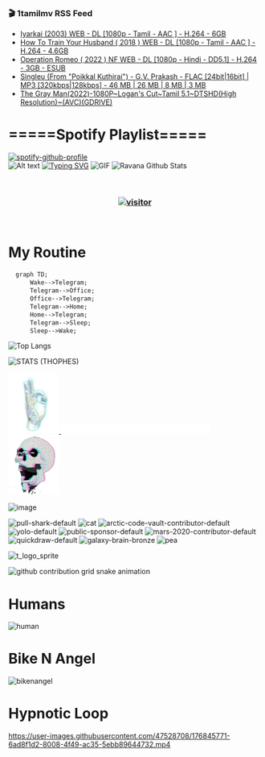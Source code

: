 ### 🎬 1tamilmv RSS Feed

<!-- BLOG-POST-LIST:START -->
- [Iyarkai &lpar;2003&rpar; WEB - DL [1080p - Tamil - AAC ] - H.264 - 6GB](https://www.1tamilmv.pics/index.php?/forums/topic/166645-iyarkai-2003-web-dl-1080p-tamil-aac-h264-6gb/&do=findComment&comment=332473)
- [How To Train Your Husband &lpar; 2018 &rpar; WEB - DL [1080p - Tamil - AAC ] - H.264 - 4.6GB](https://www.1tamilmv.pics/index.php?/forums/topic/166644-how-to-train-your-husband-2018-web-dl-1080p-tamil-aac-h264-46gb/&do=findComment&comment=332472)
- [Operation Romeo &lpar; 2022 &rpar; NF WEB - DL [1080p - Hindi - DD5.1] - H.264 - 3GB - ESUB](https://www.1tamilmv.pics/index.php?/forums/topic/166643-operation-romeo-2022-nf-web-dl-1080p-hindi-dd51-h264-3gb-esub/&do=findComment&comment=332471)
- [Singleu &lpar;From &quot;Poikkal Kuthirai&quot;&rpar; - G.V. Prakash - FLAC [24bit|16bit] | MP3 [320kbps|128kbps] - 46 MB | 26 MB | 8 MB | 3 MB](https://www.1tamilmv.pics/index.php?/forums/topic/166642-singleu-from-poikkal-kuthirai-gv-prakash-flac-24bit16bit-mp3-320kbps128kbps-46-mb-26-mb-8-mb-3-mb/&do=findComment&comment=332470)
- [The Gray Man&lpar;2022&rpar;-1080P~Logan&#39;s Cut~Tamil 5.1~DTSHD&lpar;High Resolution&rpar;~&lpar;AVC&rpar;&lpar;GDRIVE&rpar;](https://www.1tamilmv.pics/index.php?/forums/topic/166641-the-gray-man2022-1080p~logans-cut~tamil-51~dtshdhigh-resolution~avcgdrive/&do=findComment&comment=332469)
<!-- BLOG-POST-LIST:END -->

# =====Spotify Playlist=====
[![spotify-github-profile](https://spotify-github-profile.vercel.app/api/view?uid=31rfzgmuvvewegdlxvlev4ynz4vu&cover_image=true&theme=default&bar_color=53b14f&bar_color_cover=true)](https://ravana69.github.io/rss)
</br>
![Alt text](https://spotify-recently-played-readme.vercel.app/api?user=31rfzgmuvvewegdlxvlev4ynz4vu)
[![Typing SVG](https://readme-typing-svg.herokuapp.com?color=%2336BCF7&center=true&vCenter=true&multiline=true&height=81&lines=I+AM+RAVANA;CONTACT+ME+ON+TELEGRAM%3A+%40R4V4N4)](https://git.io/typing-svg)
<img align="centre" height="400px" width="490px" alt="GIF" src="https://github.com/ravana69/ravana69/blob/master/rvm.gif" />
![Ravana Github Stats](https://github-readme-stats.vercel.app/api?username=ravana69&&show_icons=true&theme=radical)

<br />
<h3 align="center"> <a href="https://t.me/r4v4n4"><img src="https://profile-counter.glitch.me/ravana69/count.svg" alt="visitor" width="600"></a> </h3>
</br>

<H1>My Routine</H1>

```mermaid
  graph TD;
      Wake-->Telegram;
      Telegram-->Office;
      Office-->Telegram;
      Telegram-->Home;
      Home-->Telegram;
      Telegram-->Sleep;
      Sleep-->Wake;
```
![Top Langs](https://github-readme-stats.vercel.app/api/top-langs/?username=ravana69&&show_icons=true&theme=radical)

![STATS (THOPHES)](https://github-profile-trophy.vercel.app/?username=ravana69&theme=gruvbox&margin-w=10&margin-h=15&column=8)
<br />
<p align="left">
    <a href="#">
        <img width="20%" src="./assets/images/hand.gif" alt="" />
    </a>
    <a href="#">
        <img width="59%" src="./assets/images/spacer.png" alt="" >
    </a>
    <a href="#">
        <img width="20%" src="./assets/images/skull.gif" alt="" />
    </a>
</p>


![image](https://user-images.githubusercontent.com/47528708/175298537-0623dc00-7b1a-4ec1-b5b1-71768763a234.png)

<img width="148" alt="pull-shark-default" src="https://user-images.githubusercontent.com/47528708/176419715-70981865-4dc6-489a-8a1a-06842db67b15.gif"> <img width="148" alt="cat" src="https://user-images.githubusercontent.com/47528708/179149594-60701d0e-e626-415f-9958-80736351eadd.gif"> <img width="148" alt="arctic-code-vault-contributor-default" src="https://user-images.githubusercontent.com/47528708/175267501-e1fbbb8f-c2b2-4882-b865-2ac4debef26c.png"> <img width="148" alt="yolo-default" src="https://user-images.githubusercontent.com/47528708/175267654-281a1880-1129-4b7b-bf2f-de5dd2bc5afa.png"> <img width="148" alt="public-sponsor-default" src="https://user-images.githubusercontent.com/47528708/175268448-2e78cc75-fb25-4d76-bd22-7df520446b45.png"> <img width="148" alt="mars-2020-contributor-default" src="https://user-images.githubusercontent.com/47528708/175268475-de6d987a-3be9-4353-86a5-23b422559355.png"> <img width="148" alt="quickdraw-default" src="https://user-images.githubusercontent.com/47528708/179148665-33e7c2c8-5d95-413e-8b25-6862820a5fe7.png"> <img width="148" alt="galaxy-brain-bronze" src="https://user-images.githubusercontent.com/47528708/176419717-e2fdca8b-0fdc-47dd-9511-a7ff52178a33.gif"> <img width="148" alt="pea" src="https://user-images.githubusercontent.com/47528708/179149608-800ce6e1-7d24-4bfe-8e84-5628e6d5497d.gif">

![t_logo_sprite](https://user-images.githubusercontent.com/47528708/175293007-21ff1792-1fca-4be3-bcae-12fdc3aa414f.svg)

![github contribution grid snake animation](https://raw.githubusercontent.com/ravana69/ravana69/output/github-contribution-grid-snake-dark.svg#gh-dark-mode-only)

# Humans
<img width="170" alt="human" src="https://user-images.githubusercontent.com/47528708/176413829-c142d478-1c96-4c3c-a2a4-2dd35374c335.gif">

# Bike N Angel
<img width="170" alt="bikenangel" src="https://user-images.githubusercontent.com/47528708/176616968-3a44f91e-8016-477c-9bb5-c4689a1adbee.gif">

# Hypnotic Loop

https://user-images.githubusercontent.com/47528708/176845771-6ad8f1d2-8008-4f49-ac35-5ebb89644732.mp4


